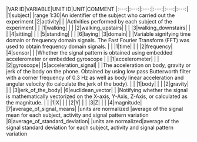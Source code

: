 |VAR ID|VARIABLE|UNIT ID|UNIT|COMMENT
|:---:|:---:|:---:|:---:|:---:|:---:|
|1|subject| |range 1:30|An identifier of the subject who carried out the experiment
|2|activity| | |Activities performed by each subject of the experiment
| | |1|walking| 
| | |2|walking_upstairs| 
| | |3|walking_downstairs| 
| | |4|sitting| 
| | |5|standing| 
| | |6|laying| 
|3|domain| | |Variable signifying time domain or frequency  domain signals. The Fast Fourier Transform (FFT) was used to obtain frequency domain signals.
| | |1|time| 
| | |2|frequency| 
|4|sensor| | |Whether the signal pattern is obtained using embedded accelerometer or embedded gyroscope
| | |1|accelerometer| 
| | |2|gyroscope| 
|5|acceleration_signal| | |The acceleration on body, gravity or jerk of the body on the phone. Obtained by using low pass Butterworth filter with a corner frequency of 0.3 Hz as well as body linear acceleration and angular velocity (to calculate the jerk of the body).
| | |1|body| 
| | |2|gravity| 
| | |3|jerk_of_the_body| 
|6|euclidean_vector| | |Notifying whether the signal is mathematically vectorized  on the  X-axis, Y-Axis, Z-Axis, or calculated as the magnitude. 
| | |1|X| 
| | |2|Y| 
| | |3|Z| 
| | |4|magnitude| 
|7|average_of_signal_means| |units are normalized |average of the signal mean for each subject, activity and signal pattern variation
|8|average_of_standard_deviation| |units are normalized|average of the signal standard deviation for each subject, activity and signal pattern variation
